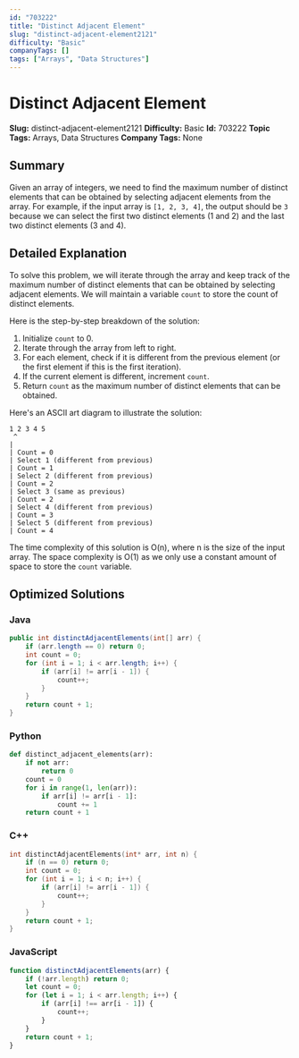 ```yaml
---
id: "703222"
title: "Distinct Adjacent Element"
slug: "distinct-adjacent-element2121"
difficulty: "Basic"
companyTags: []
tags: ["Arrays", "Data Structures"]
---
```


**Distinct Adjacent Element**
=========================

**Slug:** distinct-adjacent-element2121
**Difficulty:** Basic
**Id:** 703222
**Topic Tags:** Arrays, Data Structures
**Company Tags:** None

## Summary
Given an array of integers, we need to find the maximum number of distinct elements that can be obtained by selecting adjacent elements from the array. For example, if the input array is `[1, 2, 3, 4]`, the output should be `3` because we can select the first two distinct elements (1 and 2) and the last two distinct elements (3 and 4).

## Detailed Explanation
To solve this problem, we will iterate through the array and keep track of the maximum number of distinct elements that can be obtained by selecting adjacent elements. We will maintain a variable `count` to store the count of distinct elements.

Here is the step-by-step breakdown of the solution:
1. Initialize `count` to 0.
2. Iterate through the array from left to right.
3. For each element, check if it is different from the previous element (or the first element if this is the first iteration).
4. If the current element is different, increment `count`.
5. Return `count` as the maximum number of distinct elements that can be obtained.

Here's an ASCII art diagram to illustrate the solution:
```
1 2 3 4 5
 ^
|
| Count = 0
| Select 1 (different from previous)
| Count = 1
| Select 2 (different from previous)
| Count = 2
| Select 3 (same as previous)
| Count = 2
| Select 4 (different from previous)
| Count = 3
| Select 5 (different from previous)
| Count = 4
```
The time complexity of this solution is O(n), where n is the size of the input array. The space complexity is O(1) as we only use a constant amount of space to store the `count` variable.

## Optimized Solutions

### Java
```java
public int distinctAdjacentElements(int[] arr) {
    if (arr.length == 0) return 0;
    int count = 0;
    for (int i = 1; i < arr.length; i++) {
        if (arr[i] != arr[i - 1]) {
            count++;
        }
    }
    return count + 1;
}
```

### Python
```python
def distinct_adjacent_elements(arr):
    if not arr:
        return 0
    count = 0
    for i in range(1, len(arr)):
        if arr[i] != arr[i - 1]:
            count += 1
    return count + 1
```

### C++
```cpp
int distinctAdjacentElements(int* arr, int n) {
    if (n == 0) return 0;
    int count = 0;
    for (int i = 1; i < n; i++) {
        if (arr[i] != arr[i - 1]) {
            count++;
        }
    }
    return count + 1;
}
```

### JavaScript
```javascript
function distinctAdjacentElements(arr) {
    if (!arr.length) return 0;
    let count = 0;
    for (let i = 1; i < arr.length; i++) {
        if (arr[i] !== arr[i - 1]) {
            count++;
        }
    }
    return count + 1;
}
```
